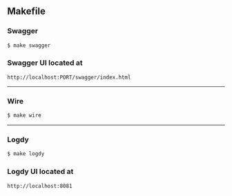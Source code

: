 ## Makefile
### Swagger
```bash
$ make swagger
```
### Swagger UI located at
```link
http://localhost:PORT/swagger/index.html
```
---
### Wire
```bash
$ make wire
```
---
### Logdy
```bash
$ make logdy
```
### Logdy UI located at
```link
http://localhost:8081
```